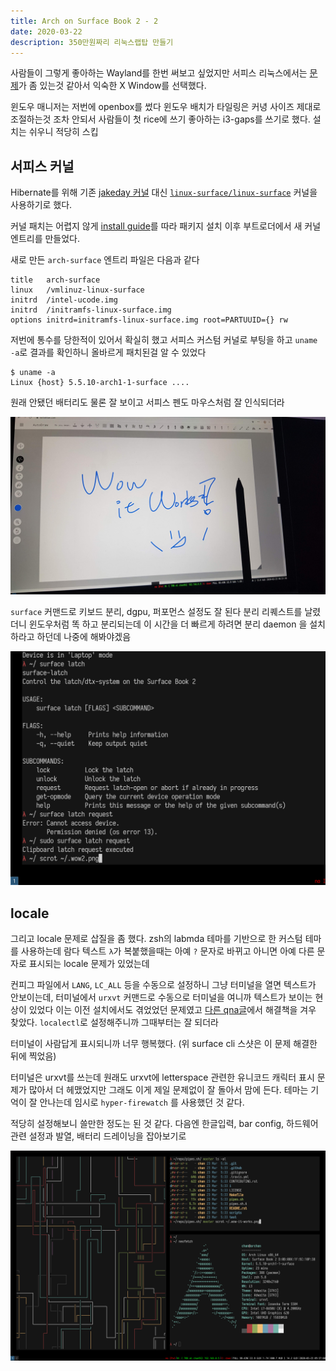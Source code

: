 ```yaml
---
title: Arch on Surface Book 2 - 2
date: 2020-03-22
description: 350만원짜리 리눅스랩탑 만들기
---
```


사람들이 그렇게 좋아하는 Wayland를 한번 써보고 싶었지만 서피스 리눅스에서는 [문제](https://github.com/jakeday/linux-surface/issues/389)가 좀 있는것 같아서 익숙한 X Window를 선택했다.

윈도우 매니저는 저번에 openbox를 썼다 윈도우 배치가 타일링은 커녕 사이즈 제대로 조절하는것 조차 안되서 사람들이 첫 rice에 쓰기 좋아하는 i3-gaps를 쓰기로 했다. 설치는 쉬우니 적당히 스킵

## 서피스 커널

Hibernate를 위해 기존 [jakeday 커널](http://github.com/jakeday/linux-surface) 대신 [`linux-surface/linux-surface`](https://github.com/linux-surface/linux-surface) 커널을 사용하기로 했다.

커널 패치는 어렵지 않게 [install guide](https://github.com/linux-surface/linux-surface/wiki/Installation-and-Setup)를 따라 패키지 설치 이후 부트로더에서 새 커널 엔트리를 만들었다.

새로 만든 `arch-surface` 엔트리 파일은 다음과 같다

```
title   arch-surface
linux   /vmlinuz-linux-surface
initrd  /intel-ucode.img
initrd  /initramfs-linux-surface.img
options initrd=initramfs-linux-surface.img root=PARTUUID={} rw
```

저번에 통수를 당한적이 있어서 확실히 했고 서피스 커스텀 커널로 부팅을 하고 `uname -a`로 결과를 확인하니 올바르게 패치된걸 알 수 있었다

```
$ uname -a
Linux {host} 5.5.10-arch1-1-surface ....
```

원래 안됐던 배터리도 물론 잘 보이고 서피스 펜도 마우스처럼 잘 인식되더라

![surface-pen-on-linux](./surface-pen-on-linux.jpg)

`surface` 커맨드로 키보드 분리, dgpu, 퍼포먼스 설정도 잘 된다
분리 리퀘스트를 날렸더니 윈도우처럼 똑 하고 분리되는데 이 시간을 더 빠르게 하려면 분리 daemon 을 설치하라고 하던데 나중에 해봐야겠음

![surface-latch](./surface-latch.png)

## locale

그리고 locale 문제로 삽질을 좀 했다. zsh의 labmda 테마를 기반으로 한 커스텀 테마를 사용하는데 람다 텍스트 `λ`가 복붙했을때는 아예 `?` 문자로 바뀌고 아니면 아예 다른 문자로 표시되는 locale 문제가 있었는데

컨피그 파일에서 `LANG`, `LC_ALL` 등을 수동으로 설정하니 그냥 터미널을 열면 텍스트가 안보이는데, 터미널에서 `urxvt` 커맨드로 수동으로 터미널을 여니까 텍스트가 보이는 현상이 있었다
이는 이전 설치에서도 겪었었던 문제였고 [다른 qna글](https://superuser.com/questions/509950/why-are-unicode-characters-not-rendering-correctly)에서 해결책을 겨우 찾았다. `localectl`로 설정해주니까 그때부터는 잘 되더라

터미널이 사람답게 표시되니까 너무 행복했다. (위 surface cli 스샷은 이 문제 해결한 뒤에 찍었음)

터미널은 urxvt를 쓰는데 원래도 urxvt에 letterspace 관련한 유니코드 캐릭터 표시 문제가 많아서 더 헤맸었지만 그래도 이게 제일 문제없이 잘 돌아서 맘에 든다. 테마는 기억이 잘 안나는데 임시로 `hyper-firewatch` 를 사용했던 것 같다.

적당히 설정해보니 쓸만한 정도는 된 것 같다. 다음엔 한글입력, bar config, 하드웨어 관련 설정과 발열, 배터리 드레이닝을 잡아보기로

![terminal](./neofetch.png)